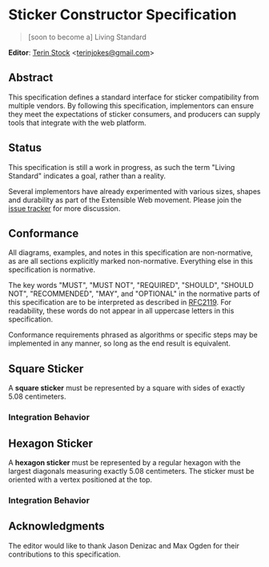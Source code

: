 # Sticker Constructor Specification #
> [soon to become a] Living Standard

**Editor**: [Terin Stock][ts-website] <[terinjokes@gmail.com][ts-email]>

[ts-website]: https://terinstock.com
[ts-email]: mailto:terinjokes@gmail.com

## Abstract ##

This specification defines a standard interface for sticker compatibility from multiple vendors.
By following this specification, implementors can ensure they meet the expectations of sticker consumers, and producers can supply tools that integrate with the web platform.

## Status ###

This specification is still a work in progress, as such the term "Living Standard" indicates a goal, rather than a reality.

Several implementors have already experimented with various sizes, shapes and durability as part of the Extensible Web movement.
Please join the [issue tracker][gh-issues] for more discussion.

[gh-issues]: https://github.com/terinjokes/StickerConstructorSpec/issues

## Conformance ##

All diagrams, examples, and notes in this specification are non-normative, as are all sections explicitly marked non-normative.
Everything else in this specification is normative.

The key words "MUST", "MUST NOT", "REQUIRED", "SHOULD", "SHOULD NOT", "RECOMMENDED", "MAY", and "OPTIONAL" in the normative parts of this specification are to be interpreted as described in [RFC2119][RFC2119].
For readability, these words do not appear in all uppercase letters in this specification.

Conformance requirements phrased as algorithms or specific steps may be implemented in any manner, so long as the end result is equivalent.

[RFC2119]: https://www.ietf.org/rfc/rfc2119.txt

## Square Sticker ##

A **square sticker** must be represented by a square with sides of exactly 5.08 centimeters.

### Integration Behavior ###

## Hexagon Sticker ##

A **hexagon sticker** must be represented by a regular hexagon with the largest diagonals measuring exactly 5.08 centimeters.
The sticker must be oriented with a vertex positioned at the top.

### Integration Behavior ###

## Acknowledgments ##

The editor would like to thank Jason Denizac and Max Ogden for their contributions to this specification.
